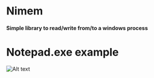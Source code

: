 # Nimem
#### Simple library to read/write from/to a windows process

# Notepad.exe example
![Alt text](https://s7.gifyu.com/images/tkwnvblAXx.gif)